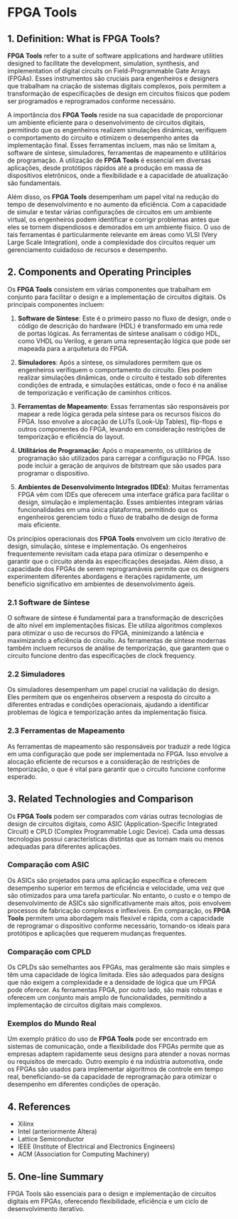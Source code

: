 # FPGA Tools

## 1. Definition: What is **FPGA Tools**?
**FPGA Tools** refer to a suite of software applications and hardware utilities designed to facilitate the development, simulation, synthesis, and implementation of digital circuits on Field-Programmable Gate Arrays (FPGAs). Esses instrumentos são cruciais para engenheiros e designers que trabalham na criação de sistemas digitais complexos, pois permitem a transformação de especificações de design em circuitos físicos que podem ser programados e reprogramados conforme necessário.

A importância dos **FPGA Tools** reside na sua capacidade de proporcionar um ambiente eficiente para o desenvolvimento de circuitos digitais, permitindo que os engenheiros realizem simulações dinâmicas, verifiquem o comportamento do circuito e otimizem o desempenho antes da implementação final. Esses ferramentas incluem, mas não se limitam a, software de síntese, simuladores, ferramentas de mapeamento e utilitários de programação. A utilização de **FPGA Tools** é essencial em diversas aplicações, desde protótipos rápidos até a produção em massa de dispositivos eletrônicos, onde a flexibilidade e a capacidade de atualização são fundamentais.

Além disso, os **FPGA Tools** desempenham um papel vital na redução do tempo de desenvolvimento e no aumento da eficiência. Com a capacidade de simular e testar várias configurações de circuitos em um ambiente virtual, os engenheiros podem identificar e corrigir problemas antes que eles se tornem dispendiosos e demorados em um ambiente físico. O uso de tais ferramentas é particularmente relevante em áreas como VLSI (Very Large Scale Integration), onde a complexidade dos circuitos requer um gerenciamento cuidadoso de recursos e desempenho.

## 2. Components and Operating Principles
Os **FPGA Tools** consistem em várias componentes que trabalham em conjunto para facilitar o design e a implementação de circuitos digitais. Os principais componentes incluem:

1. **Software de Síntese**: Este é o primeiro passo no fluxo de design, onde o código de descrição do hardware (HDL) é transformado em uma rede de portas lógicas. As ferramentas de síntese analisam o código HDL, como VHDL ou Verilog, e geram uma representação lógica que pode ser mapeada para a arquitetura do FPGA.

2. **Simuladores**: Após a síntese, os simuladores permitem que os engenheiros verifiquem o comportamento do circuito. Eles podem realizar simulações dinâmicas, onde o circuito é testado sob diferentes condições de entrada, e simulações estáticas, onde o foco é na análise de temporização e verificação de caminhos críticos.

3. **Ferramentas de Mapeamento**: Essas ferramentas são responsáveis por mapear a rede lógica gerada pela síntese para os recursos físicos do FPGA. Isso envolve a alocação de LUTs (Look-Up Tables), flip-flops e outros componentes do FPGA, levando em consideração restrições de temporização e eficiência do layout.

4. **Utilitários de Programação**: Após o mapeamento, os utilitários de programação são utilizados para carregar a configuração no FPGA. Isso pode incluir a geração de arquivos de bitstream que são usados para programar o dispositivo.

5. **Ambientes de Desenvolvimento Integrados (IDEs)**: Muitas ferramentas FPGA vêm com IDEs que oferecem uma interface gráfica para facilitar o design, simulação e implementação. Esses ambientes integram várias funcionalidades em uma única plataforma, permitindo que os engenheiros gerenciem todo o fluxo de trabalho de design de forma mais eficiente.

Os princípios operacionais dos **FPGA Tools** envolvem um ciclo iterativo de design, simulação, síntese e implementação. Os engenheiros frequentemente revisitam cada etapa para otimizar o desempenho e garantir que o circuito atenda às especificações desejadas. Além disso, a capacidade dos FPGAs de serem reprogramáveis permite que os designers experimentem diferentes abordagens e iterações rapidamente, um benefício significativo em ambientes de desenvolvimento ágeis.

### 2.1 Software de Síntese
O software de síntese é fundamental para a transformação de descrições de alto nível em implementações físicas. Ele utiliza algoritmos complexos para otimizar o uso de recursos do FPGA, minimizando a latência e maximizando a eficiência do circuito. As ferramentas de síntese modernas também incluem recursos de análise de temporização, que garantem que o circuito funcione dentro das especificações de clock frequency.

### 2.2 Simuladores
Os simuladores desempenham um papel crucial na validação do design. Eles permitem que os engenheiros observem a resposta do circuito a diferentes entradas e condições operacionais, ajudando a identificar problemas de lógica e temporização antes da implementação física.

### 2.3 Ferramentas de Mapeamento
As ferramentas de mapeamento são responsáveis por traduzir a rede lógica em uma configuração que pode ser implementada no FPGA. Isso envolve a alocação eficiente de recursos e a consideração de restrições de temporização, o que é vital para garantir que o circuito funcione conforme esperado.

## 3. Related Technologies and Comparison
Os **FPGA Tools** podem ser comparados com várias outras tecnologias de design de circuitos digitais, como ASIC (Application-Specific Integrated Circuit) e CPLD (Complex Programmable Logic Device). Cada uma dessas tecnologias possui características distintas que as tornam mais ou menos adequadas para diferentes aplicações.

### Comparação com ASIC
Os ASICs são projetados para uma aplicação específica e oferecem desempenho superior em termos de eficiência e velocidade, uma vez que são otimizados para uma tarefa particular. No entanto, o custo e o tempo de desenvolvimento de ASICs são significativamente mais altos, pois envolvem processos de fabricação complexos e inflexíveis. Em comparação, os **FPGA Tools** permitem uma abordagem mais flexível e rápida, com a capacidade de reprogramar o dispositivo conforme necessário, tornando-os ideais para protótipos e aplicações que requerem mudanças frequentes.

### Comparação com CPLD
Os CPLDs são semelhantes aos FPGAs, mas geralmente são mais simples e têm uma capacidade de lógica limitada. Eles são adequados para designs que não exigem a complexidade e a densidade de lógica que um FPGA pode oferecer. As ferramentas FPGA, por outro lado, são mais robustas e oferecem um conjunto mais amplo de funcionalidades, permitindo a implementação de circuitos digitais mais complexos.

### Exemplos do Mundo Real
Um exemplo prático do uso de **FPGA Tools** pode ser encontrado em sistemas de comunicação, onde a flexibilidade dos FPGAs permite que as empresas adaptem rapidamente seus designs para atender a novas normas ou requisitos de mercado. Outro exemplo é na indústria automotiva, onde os FPGAs são usados para implementar algoritmos de controle em tempo real, beneficiando-se da capacidade de reprogramação para otimizar o desempenho em diferentes condições de operação.

## 4. References
- Xilinx
- Intel (anteriormente Altera)
- Lattice Semiconductor
- IEEE (Institute of Electrical and Electronics Engineers)
- ACM (Association for Computing Machinery)

## 5. One-line Summary
FPGA Tools são essenciais para o design e implementação de circuitos digitais em FPGAs, oferecendo flexibilidade, eficiência e um ciclo de desenvolvimento iterativo.